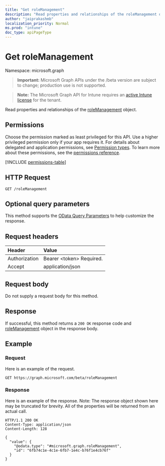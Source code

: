 ```yaml
---
title: "Get roleManagement"
description: "Read properties and relationships of the roleManagement object."
author: "jaiprakashmb"
localization_priority: Normal
ms.prod: "intune"
doc_type: apiPageType
---
```


# Get roleManagement

Namespace: microsoft.graph

> **Important:** Microsoft Graph APIs under the /beta version are subject to change; production use is not supported.

> **Note:** The Microsoft Graph API for Intune requires an [active Intune license](https://go.microsoft.com/fwlink/?linkid=839381) for the tenant.

Read properties and relationships of the [roleManagement](../resources/intune-rbac-rolemanagement.md) object.

## Permissions
Choose the permission marked as least privileged for this API. Use a higher privileged permission only if your app requires it. For details about delegated and application permissions, see [Permission types](/graph/permissions-overview#permission-types). To learn more about these permissions, see the [permissions reference](/graph/permissions-reference).

<!-- { "blockType": "permissions", "name": "intune_rbac_rolemanagement_get" } -->
[!INCLUDE [permissions-table](../includes/permissions/intune-rbac-rolemanagement-get-permissions.md)]

## HTTP Request
<!-- {
  "blockType": "ignored"
}
-->
``` http
GET /roleManagement
```

## Optional query parameters
This method supports the [OData Query Parameters](/graph/query-parameters) to help customize the response.

## Request headers
|Header|Value|
|:---|:---|
|Authorization|Bearer &lt;token&gt; Required.|
|Accept|application/json|

## Request body
Do not supply a request body for this method.

## Response
If successful, this method returns a `200 OK` response code and [roleManagement](../resources/intune-rbac-rolemanagement.md) object in the response body.

## Example

### Request
Here is an example of the request.
``` http
GET https://graph.microsoft.com/beta/roleManagement
```

### Response
Here is an example of the response. Note: The response object shown here may be truncated for brevity. All of the properties will be returned from an actual call.
``` http
HTTP/1.1 200 OK
Content-Type: application/json
Content-Length: 128

{
  "value": {
    "@odata.type": "#microsoft.graph.roleManagement",
    "id": "6fb74c1e-4c1e-6fb7-1e4c-b76f1e4cb76f"
  }
}
```
